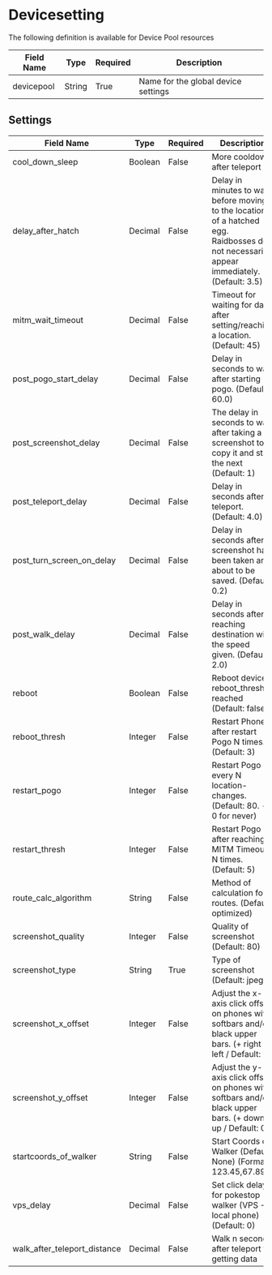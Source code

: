 # Devicesetting

The following definition is available for Device Pool resources

Field Name | Type | Required | Description
-- | -- | -- | --
devicepool|String|True|Name for the global device settings

## Settings

Field Name | Type | Required | Description
-- | -- | -- | --
cool_down_sleep|Boolean|False|More cooldown after teleport
delay_after_hatch|Decimal|False|Delay in minutes to wait before moving to the location of a hatched egg. Raidbosses do not necessarily appear immediately. (Default: 3.5)
mitm_wait_timeout|Decimal|False|Timeout for waiting for data after setting/reaching a location. (Default: 45)
post_pogo_start_delay|Decimal|False|Delay in seconds to wait after starting pogo. (Default: 60.0)
post_screenshot_delay|Decimal|False|The delay in seconds to wait after taking a screenshot to copy it and start the next (Default: 1)
post_teleport_delay|Decimal|False|Delay in seconds after a teleport. (Default: 4.0)
post_turn_screen_on_delay|Decimal|False|Delay in seconds after a screenshot has been taken and about to be saved. (Default: 0.2)
post_walk_delay|Decimal|False|Delay in seconds after reaching destination with the speed given. (Default: 2.0)
reboot|Boolean|False|Reboot device if reboot_thresh is reached (Default: false)
reboot_thresh|Integer|False|Restart Phone after restart Pogo N times. (Default: 3)
restart_pogo|Integer|False|Restart Pogo every N location-changes. (Default: 80. - 0 for never)
restart_thresh|Integer|False|Restart Pogo after reaching MITM Timeout N times. (Default: 5)
route_calc_algorithm|String|False|Method of calculation for routes. (Default optimized)
screenshot_quality|Integer|False|Quality of screenshot (Default: 80)
screenshot_type|String|True|Type of screenshot (Default: jpeg)
screenshot_x_offset|Integer|False|Adjust the x-axis click offset on phones with softbars and/or black upper bars. (+ right - left / Default: 0)
screenshot_y_offset|Integer|False|Adjust the y-axis click offset on phones with softbars and/or black upper bars. (+ down - up / Default: 0)
startcoords_of_walker|String|False|Start Coords of Walker (Default: None) (Format: 123.45,67.89)
vps_delay|Decimal|False|Set click delay for pokestop walker (VPS -> local phone) (Default: 0)
walk_after_teleport_distance|Decimal|False|Walk n seconds after teleport for getting data
